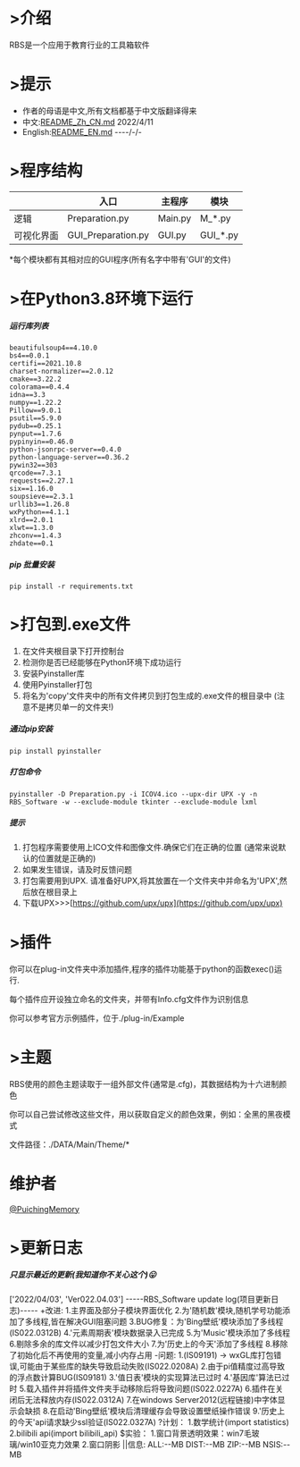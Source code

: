 # >介绍

RBS是一个应用于教育行业的工具箱软件

# >提示

- 作者的母语是中文,所有文档都基于中文版翻译得来
- 中文:[README_Zh_CN.md](https://github.com/Puiching-Memory/RBS-Software/blob/main/README_cn.md) 2022/4/11
- English:[README_EN.md](https://github.com/Puiching-Memory/RBS-Software/blob/main/README.md) ----/-/-

# >程序结构

|            | 入口               | 主程序  | 模块     |
| ---------- | ------------------ | ------- | -------- |
| 逻辑       | Preparation.py     | Main.py | M_*.py   |
| 可视化界面 | GUI_Preparation.py | GUI.py  | GUI_*.py |

*每个模块都有其相对应的GUI程序(所有名字中带有'GUI'的文件)

# >在Python3.8环境下运行

##### 运行库列表

```
beautifulsoup4==4.10.0
bs4==0.0.1
certifi==2021.10.8
charset-normalizer==2.0.12
cmake==3.22.2
colorama==0.4.4
idna==3.3
numpy==1.22.2
Pillow==9.0.1
psutil==5.9.0
pydub==0.25.1
pynput==1.7.6
pypinyin==0.46.0
python-jsonrpc-server==0.4.0
python-language-server==0.36.2
pywin32==303
qrcode==7.3.1
requests==2.27.1
six==1.16.0
soupsieve==2.3.1
urllib3==1.26.8
wxPython==4.1.1
xlrd==2.0.1
xlwt==1.3.0
zhconv==1.4.3
zhdate==0.1
```

##### pip 批量安装

```
pip install -r requirements.txt
```

# >打包到.exe文件

1. 在文件夹根目录下打开控制台
2. 检测你是否已经能够在Python环境下成功运行
3. 安装Pyinstaller库
4. 使用Pyinstaller打包
5. 将名为'copy'文件夹中的所有文件拷贝到打包生成的.exe文件的根目录中 (注意不是拷贝单一的文件夹!)

##### 通过pip安装

```
pip install pyinstaller
```

##### 打包命令

```
pyinstaller -D Preparation.py -i ICOV4.ico --upx-dir UPX -y -n RBS_Software -w --exclude-module tkinter --exclude-module lxml
```

##### 提示

1. 打包程序需要使用上ICO文件和图像文件.确保它们在正确的位置 (通常来说默认的位置就是正确的)
2. 如果发生错误，请及时反馈问题
3. 打包需要用到UPX. 请准备好UPX,将其放置在一个文件夹中并命名为'UPX',然后放在根目录上
4. 下载UPX>>>[https://github.com/upx/upx](https://github.com/upx/upx)

# >插件

你可以在plug-in文件夹中添加插件,程序的插件功能基于python的函数exec()运行.

每个插件应开设独立命名的文件夹，并带有Info.cfg文件作为识别信息

你可以参考官方示例插件，位于./plug-in/Example

# >主题

RBS使用的颜色主题读取于一组外部文件(通常是.cfg)，其数据结构为十六进制颜色

你可以自己尝试修改这些文件，用以获取自定义的颜色效果，例如：全黑的黑夜模式

文件路径：./DATA/Main/Theme/*

# 维护者

[@PuichingMemory](https://github.com/Puiching-Memory "用户个人空间链接")

# >更新日志

##### 只显示最近的更新(我知道你不关心这个)😛

['2022/04/03', 'Ver022.04.03']
-----RBS_Software update log(项目更新日志)-----
+改进:
1.主界面及部分子模块界面优化
2.为'随机数'模块,随机学号功能添加了多线程,皆在解决GUI阻塞问题
3.BUG修复：为'Bing壁纸'模块添加了多线程(IS022.0312B)
4.'元素周期表'模块数据录入已完成
5.为'Music'模块添加了多线程
6.剔除多余的库文件以减少打包文件大小
7.为'历史上的今天'添加了多线程
8.移除了初始化后不再使用的变量,减小内存占用
-问题:
1.(IS09191) -> wxGL库打包错误,可能由于某些库的缺失导致启动失败(IS022.0208A)
2.由于pi值精度过高导致的浮点数计算BUG(IS09181)
3.'值日表'模块的实现算法已过时
4.'基因库'算法已过时
5.载入插件并将插件文件夹手动移除后将导致问题(IS022.0227A)
6.插件在关闭后无法释放内存(IS022.0312A)
7.在windows Server2012(远程链接)中字体显示会缺损
8.在启动'Bing壁纸'模块后清理缓存会导致设置壁纸操作错误
9.'历史上的今天'api请求缺少ssl验证(IS022.0327A)
?计划：
1.数学统计(import statistics)
2.bilibili api(import bilibili_api)
$实验：
1.窗口背景透明效果：win7毛玻璃/win10亚克力效果
2.窗口阴影
||信息:
ALL:--MB
DIST:--MB
ZIP:--MB
NSIS:--MB
